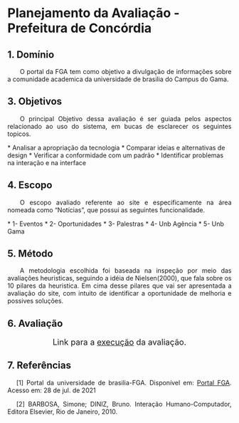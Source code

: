 # Planejamento da Avaliação - Prefeitura de Concórdia

## 1. Domínio
<p align = "justify"> &emsp;&emsp;O portal da FGA tem como objetivo a divulgação de informações sobre a comunidade academica da universidade de brasilia do Campus  do Gama.</p>

## 3. Objetivos
<p align = "justify"> &emsp;&emsp;O principal Objetivo dessa avaliação é ser guiada pelos aspectos relacionado ao uso do sistema, em bucas de esclarecer os seguintes topicos.</p>
 * Analisar a apropriação da tecnologia
 * Comparar ideias e alternativas de design
 * Verificar a conformidade com um padrão
 * Identificar problemas na interação e na interface

## 4. Escopo
<p align = "justify"> &emsp;&emsp;O escopo avaliado referente ao site e especificamente na área nomeada como “Notícias”, que possui as seguintes funcionalidade.</p>
 *	1- Eventos
 *  	2- Oportunidades
 *	3- Palestras
 *	4- Unb Agência
 *	5- Unb Gama

## 5. Método
<p align = "justify"> &emsp;&emsp;A metodologia escolhida foi baseada na inspeção por meio das avaliações heuristicas, seguindo a idéia  de Nielsen(2000), que fala sobre os 10 pilares da heuristica. Em cima desse pilares que vai ser apresentada a avaliação do site, com intuito de identificar a oportunidade de melhoria e possives soluções.</p>

## 6. Avaliação
<p style="text-align: center; font-size:130%">Link para a <a href="../execucaoFrancisco">execução</a> da avaliação.</p>

## 7. Referências
<p style="text-align: justify; text-indent: 20px">[1] Portal da universidade de brasilia-FGA. Disponível em: <a href="https://fga.unb.br/" target="_blank">Portal FGA</a>. Acesso em: 28 de jul. de 2021</p>

<p style="text-align: justify; text-indent: 20px"> [2] BARBOSA, Simone; DINIZ, Bruno. Interação Humano-Computador, Editora Elsevier, Rio de Janeiro, 2010.</p>

